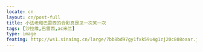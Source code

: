 ```yaml
---
locate: cn
layout: cn/post-full
title: 小法老和巴雷西的合影真是见一次笑一次
tags: [沙拉维,巴雷西,ac米兰]
type: image
featimg: http://ws1.sinaimg.cn/large/7bb8bd97gy1fxk59u4g1zj20c808oaar.jpg
---
```


